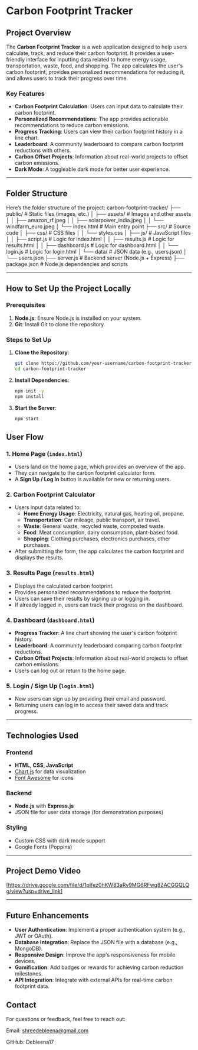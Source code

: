 # Carbon Footprint Tracker

## Project Overview
The **Carbon Footprint Tracker** is a web application designed to help users calculate, track, and reduce their carbon footprint. It provides a user-friendly interface for inputting data related to home energy usage, transportation, waste, food, and shopping. The app calculates the user's carbon footprint, provides personalized recommendations for reducing it, and allows users to track their progress over time.

### Key Features
- **Carbon Footprint Calculation**: Users can input data to calculate their carbon footprint.
- **Personalized Recommendations**: The app provides actionable recommendations to reduce carbon emissions.
- **Progress Tracking**: Users can view their carbon footprint history in a line chart.
- **Leaderboard**: A community leaderboard to compare carbon footprint reductions with others.
- **Carbon Offset Projects**: Information about real-world projects to offset carbon emissions.
- **Dark Mode**: A toggleable dark mode for better user experience.

---

## Folder Structure
Here’s the folder structure of the project:
carbon-footprint-tracker/
├── public/                  # Static files (images, etc.)
│   ├── assets/              # Images and other assets
│   │   ├── amazon_rf.jpeg
│   │   ├── solarpower_india.jpeg
│   │   └── windfarm_euro.jpeg
│   └── index.html           # Main entry point
├── src/                     # Source code
│   ├── css/                 # CSS files
│   │   └── styles.css
│   ├── js/                  # JavaScript files
│   │   ├── script.js        # Logic for index.html
│   │   ├── results.js       # Logic for results.html
│   │   ├── dashboard.js     # Logic for dashboard.html
│   │   └── login.js         # Logic for login.html
│   └── data/                # JSON data (e.g., users.json)
│       └── users.json
├── server.js                # Backend server (Node.js + Express)
├── package.json             # Node.js dependencies and scripts


---

## How to Set Up the Project Locally
### Prerequisites
1. **Node.js**: Ensure Node.js is installed on your system. 
2. **Git**: Install Git to clone the repository. 

### Steps to Set Up
1. **Clone the Repository**:
   ```bash
   git clone https://github.com/your-username/carbon-footprint-tracker.git
   cd carbon-footprint-tracker

2. **Install Dependencies**:
   ```bash
   npm init -y
   npm install
3. **Start the Server**:
   ```bash
   npm start

## User Flow
### 1. Home Page (`index.html`)
- Users land on the home page, which provides an overview of the app.
- They can navigate to the carbon footprint calculator form.
- A **Sign Up / Log In** button is available for new or returning users.

### 2. Carbon Footprint Calculator
- Users input data related to:
  - **Home Energy Usage**: Electricity, natural gas, heating oil, propane.
  - **Transportation**: Car mileage, public transport, air travel.
  - **Waste**: General waste, recycled waste, composted waste.
  - **Food**: Meat consumption, dairy consumption, plant-based food.
  - **Shopping**: Clothing purchases, electronics purchases, other purchases.
- After submitting the form, the app calculates the carbon footprint and displays the results.

### 3. Results Page (`results.html`)
- Displays the calculated carbon footprint.
- Provides personalized recommendations to reduce the footprint.
- Users can save their results by signing up or logging in.
- If already logged in, users can track their progress on the dashboard.

### 4. Dashboard (`dashboard.html`)
- **Progress Tracker**: A line chart showing the user's carbon footprint history.
- **Leaderboard**: A community leaderboard comparing carbon footprint reductions.
- **Carbon Offset Projects**: Information about real-world projects to offset carbon emissions.
- Users can log out or return to the home page.

### 5. Login / Sign Up (`login.html`)
- New users can sign up by providing their email and password.
- Returning users can log in to access their saved data and track progress.

---

## Technologies Used
### Frontend
- **HTML, CSS, JavaScript**
- [Chart.js](https://www.chartjs.org/) for data visualization
- [Font Awesome](https://fontawesome.com/) for icons

### Backend
- **Node.js** with **Express.js**
- JSON file for user data storage (for demonstration purposes)

### Styling
- Custom CSS with dark mode support
- Google Fonts (Poppins)

---

## Project Demo Video
[https://drive.google.com/file/d/1pIfez0hKW83aRv9MG6RFwg8ZACGGQLQg/view?usp=drive_link]

---

## Future Enhancements
- **User Authentication**: Implement a proper authentication system (e.g., JWT or OAuth).
- **Database Integration**: Replace the JSON file with a database (e.g., MongoDB).
- **Responsive Design**: Improve the app's responsiveness for mobile devices.
- **Gamification**: Add badges or rewards for achieving carbon reduction milestones.
- **API Integration**: Integrate with external APIs for real-time carbon footprint data.

## Contact
For questions or feedback, feel free to reach out:

Email: shreedebleena@gmail.com

GitHub: Debleena17

